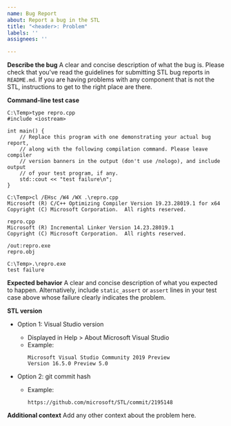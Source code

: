```yaml
---
name: Bug Report
about: Report a bug in the STL
title: "<header>: Problem"
labels: ''
assignees: ''

---
```


**Describe the bug**
A clear and concise description of what the bug is. Please check that you've
read the guidelines for submitting STL bug reports in `README.md`. If you are
having problems with any component that is not the STL, instructions to get
to the right place are there.

**Command-line test case**
```
C:\Temp>type repro.cpp
#include <iostream>

int main() {
    // Replace this program with one demonstrating your actual bug report,
    // along with the following compilation command. Please leave compiler
    // version banners in the output (don't use /nologo), and include output
    // of your test program, if any.
    std::cout << "test failure\n";
}

C:\Temp>cl /EHsc /W4 /WX .\repro.cpp
Microsoft (R) C/C++ Optimizing Compiler Version 19.23.28019.1 for x64
Copyright (C) Microsoft Corporation.  All rights reserved.

repro.cpp
Microsoft (R) Incremental Linker Version 14.23.28019.1
Copyright (C) Microsoft Corporation.  All rights reserved.

/out:repro.exe
repro.obj

C:\Temp>.\repro.exe
test failure
```

**Expected behavior**
A clear and concise description of what you expected to happen.
Alternatively, include `static_assert` or `assert` lines in your
test case above whose failure clearly indicates the problem.

**STL version**
* Option 1: Visual Studio version
  * Displayed in Help > About Microsoft Visual Studio
  * Example:
    ```
    Microsoft Visual Studio Community 2019 Preview
    Version 16.5.0 Preview 5.0
    ```

* Option 2: git commit hash
  * Example:
    ```
    https://github.com/microsoft/STL/commit/2195148
    ```

**Additional context**
Add any other context about the problem here.
